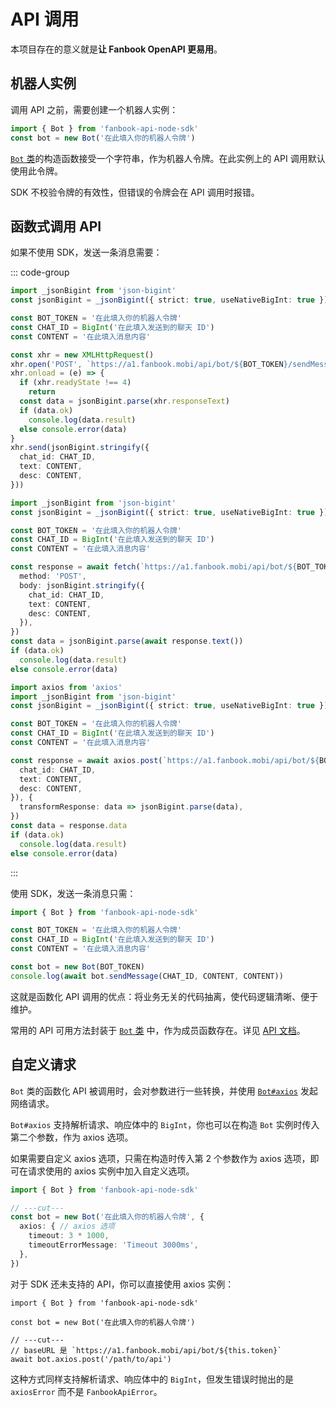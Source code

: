 # API 调用

本项目存在的意义就是**让 Fanbook OpenAPI 更易用**。

## 机器人实例

调用 API 之前，需要创建一个机器人实例：

```ts
import { Bot } from 'fanbook-api-node-sdk'
const bot = new Bot('在此填入你的机器人令牌')
```

[`Bot` 类](/api/classes/Bot.html)的构造函数接受一个字符串，作为机器人令牌。在此实例上的 API 调用默认使用此令牌。

SDK 不校验令牌的有效性，但错误的令牌会在 API 调用时报错。

## 函数式调用 API

如果不使用 SDK，发送一条消息需要：

::: code-group

```ts [xhr]
import _jsonBigint from 'json-bigint'
const jsonBigint = _jsonBigint({ strict: true, useNativeBigInt: true })

const BOT_TOKEN = '在此填入你的机器人令牌'
const CHAT_ID = BigInt('在此填入发送到的聊天 ID')
const CONTENT = '在此填入消息内容'

const xhr = new XMLHttpRequest()
xhr.open('POST', `https://a1.fanbook.mobi/api/bot/${BOT_TOKEN}/sendMessage`)
xhr.onload = (e) => {
  if (xhr.readyState !== 4)
    return
  const data = jsonBigint.parse(xhr.responseText)
  if (data.ok)
    console.log(data.result)
  else console.error(data)
}
xhr.send(jsonBigint.stringify({
  chat_id: CHAT_ID,
  text: CONTENT,
  desc: CONTENT,
}))
```

```ts [fetch]
import _jsonBigint from 'json-bigint'
const jsonBigint = _jsonBigint({ strict: true, useNativeBigInt: true })

const BOT_TOKEN = '在此填入你的机器人令牌'
const CHAT_ID = BigInt('在此填入发送到的聊天 ID')
const CONTENT = '在此填入消息内容'

const response = await fetch(`https://a1.fanbook.mobi/api/bot/${BOT_TOKEN}/sendMessage`, {
  method: 'POST',
  body: jsonBigint.stringify({
    chat_id: CHAT_ID,
    text: CONTENT,
    desc: CONTENT,
  }),
})
const data = jsonBigint.parse(await response.text())
if (data.ok)
  console.log(data.result)
else console.error(data)
```

```ts [axios]
import axios from 'axios'
import _jsonBigint from 'json-bigint'
const jsonBigint = _jsonBigint({ strict: true, useNativeBigInt: true })

const BOT_TOKEN = '在此填入你的机器人令牌'
const CHAT_ID = BigInt('在此填入发送到的聊天 ID')
const CONTENT = '在此填入消息内容'

const response = await axios.post(`https://a1.fanbook.mobi/api/bot/${BOT_TOKEN}/sendMessage`, jsonBigint.stringify({
  chat_id: CHAT_ID,
  text: CONTENT,
  desc: CONTENT,
}), {
  transformResponse: data => jsonBigint.parse(data),
})
const data = response.data
if (data.ok)
  console.log(data.result)
else console.error(data)
```

:::

使用 SDK，发送一条消息只需：

```ts
import { Bot } from 'fanbook-api-node-sdk'

const BOT_TOKEN = '在此填入你的机器人令牌'
const CHAT_ID = BigInt('在此填入发送到的聊天 ID')
const CONTENT = '在此填入消息内容'

const bot = new Bot(BOT_TOKEN)
console.log(await bot.sendMessage(CHAT_ID, CONTENT, CONTENT))
```

这就是函数化 API 调用的优点：将业务无关的代码抽离，使代码逻辑清晰、便于维护。

常用的 API 可用方法封装于 [`Bot` 类](/api/classes/Bot.html) 中，作为成员函数存在。详见 [API 文档](/api/classes/Bot.html#methods)。

## 自定义请求

`Bot` 类的函数化 API 被调用时，会对参数进行一些转换，并使用 [`Bot#axios`](/api/classes/Bot.html#axios) 发起网络请求。

`Bot#axios` 支持解析请求、响应体中的 `BigInt`，你也可以在构造 `Bot` 实例时传入第二个参数，作为 axios 选项。

如果需要自定义 axios 选项，只需在构造时传入第 2 个参数作为 axios 选项，即可在请求使用的 axios 实例中加入自定义选项。

```ts
import { Bot } from 'fanbook-api-node-sdk'

// ---cut---
const bot = new Bot('在此填入你的机器人令牌', {
  axios: { // axios 选项
    timeout: 3 * 1000,
    timeoutErrorMessage: 'Timeout 3000ms',
  },
})
```

对于 SDK 还未支持的 API，你可以直接使用 axios 实例：

```ts{7}
import { Bot } from 'fanbook-api-node-sdk'

const bot = new Bot('在此填入你的机器人令牌')

// ---cut---
// baseURL 是 `https://a1.fanbook.mobi/api/bot/${this.token}`
await bot.axios.post('/path/to/api')
```

这种方式同样支持解析请求、响应体中的 `BigInt`，但发生错误时抛出的是 `axiosError` 而不是 `FanbookApiError`。
